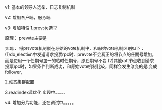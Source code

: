 v1:
基本的领导人选举，日志复制机制

v2:
增加客户端，服务端

v3:
增加特性
1.prevote选举

原理：
prevote主要是

实现：
将prevote机制嵌在原始的vote机制中，和原始vote机制区别如下：
(1)do_election中发送请求投票rpc时，prevote不会真正的将节点的任期号增加，而是使用一个任期号加一的临时任期号，原任期号不变
(2)其他raft节点收到请求投票rpc时，如果条件判断成功，和原始vote机制比较，同样会发生改变的是:变成follower,

2.动态集群配置

3.readindex读优化
实现中。。。。。

v4.
增加分片功能，还在调试中。。。。。